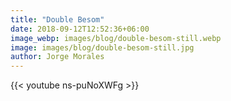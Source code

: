 ```yaml
---
title: "Double Besom"
date: 2018-09-12T12:52:36+06:00
image_webp: images/blog/double-besom-still.webp
image: images/blog/double-besom-still.jpg
author: Jorge Morales
---
```


{{< youtube ns-puNoXWFg >}}
